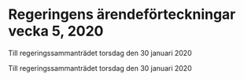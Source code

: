 # Regeringens ärendeförteckningar vecka 5, 2020

Till regeringssammanträdet torsdag den 30 januari 2020

Till regeringssammanträdet torsdag den 30 januari 2020
